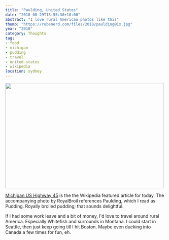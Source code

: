 ```yaml
---
title: "Paulding, United States"
date: "2018-08-29T13:55:38+10:00"
abstract: "I love rural American photos like this"
thumb: "https://rubenerd.com/files/2018/paulding@1x.jpg"
year: "2018"
category: Thoughts
tag:
- food
- michigan
- pudding
- travel
- united-states
- wikipedia
location: sydney
---
```

<p><img src="https://rubenerd.com/files/2018/paulding@1x.jpg" srcset="https://rubenerd.com/files/2018/paulding@1x.jpg 1x, https://rubenerd.com/files/2018/paulding@2x.jpg 2x" alt="" style="width:500px; height:332px;" /></p>

[Michigan US Highway 45] is the the Wikipedia featured article for today. The accompanying photo by RoyalBroil references Paulding, which I read as Pudding. Royally broiled pudding; that sounds delightful.

If I had some work leave and a bit of money, I'd love to travel around rural America. Especially Whitefish and surrounds in Montana. I could start in Seattle, then just keep going till I hit Boston. Maybe even ducking into Canada a few times for fun, eh.

[Michigan US Highway 45]: https://en.wikipedia.org/wiki/U.S._Route_45_in_Michigan

